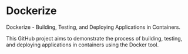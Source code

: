 # Dockerize
Dockerize - Building, Testing, and Deploying Applications in Containers.

This GitHub project aims to demonstrate the process of building, testing, and deploying applications in containers using the Docker tool.


